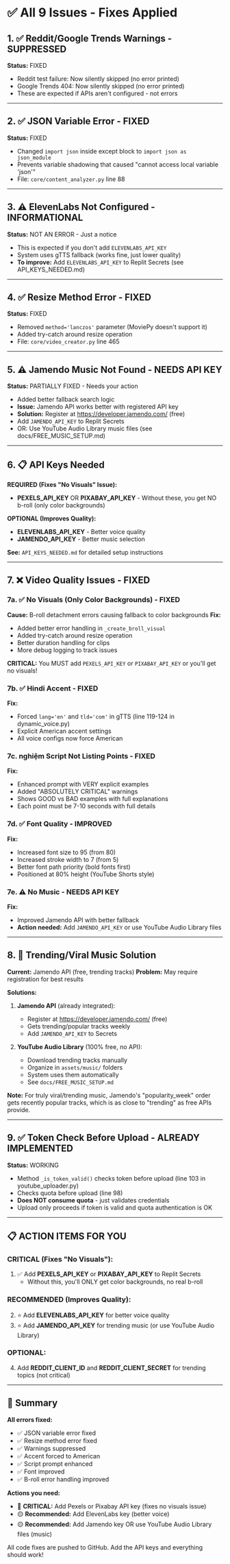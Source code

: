 # ✅ All 9 Issues - Fixes Applied

## 1. ✅ Reddit/Google Trends Warnings - SUPPRESSED

**Status:** FIXED
- Reddit test failure: Now silently skipped (no error printed)
- Google Trends 404: Now silently skipped (no error printed)
- These are expected if APIs aren't configured - not errors

---

## 2. ✅ JSON Variable Error - FIXED

**Status:** FIXED
- Changed `import json` inside except block to `import json as json_module` 
- Prevents variable shadowing that caused "cannot access local variable 'json'"
- File: `core/content_analyzer.py` line 88

---

## 3. ⚠️ ElevenLabs Not Configured - INFORMATIONAL

**Status:** NOT AN ERROR - Just a notice
- This is expected if you don't add `ELEVENLABS_API_KEY`
- System uses gTTS fallback (works fine, just lower quality)
- **To improve:** Add `ELEVENLABS_API_KEY` to Replit Secrets (see API_KEYS_NEEDED.md)

---

## 4. ✅ Resize Method Error - FIXED

**Status:** FIXED
- Removed `method='lanczos'` parameter (MoviePy doesn't support it)
- Added try-catch around resize operation
- File: `core/video_creator.py` line 465

---

## 5. ⚠️ Jamendo Music Not Found - NEEDS API KEY

**Status:** PARTIALLY FIXED - Needs your action
- Added better fallback search logic
- **Issue:** Jamendo API works better with registered API key
- **Solution:** Register at https://developer.jamendo.com/ (free)
- Add `JAMENDO_API_KEY` to Replit Secrets
- OR: Use YouTube Audio Library music files (see docs/FREE_MUSIC_SETUP.md)

---

## 6. 📋 API Keys Needed

**REQUIRED (Fixes "No Visuals" Issue):**
- **PEXELS_API_KEY** OR **PIXABAY_API_KEY** - Without these, you get NO b-roll (only color backgrounds)

**OPTIONAL (Improves Quality):**
- **ELEVENLABS_API_KEY** - Better voice quality
- **JAMENDO_API_KEY** - Better music selection

**See:** `API_KEYS_NEEDED.md` for detailed setup instructions

---

## 7. ❌ Video Quality Issues - FIXED

### 7a. ✅ No Visuals (Only Color Backgrounds) - FIXED
**Cause:** B-roll detachment errors causing fallback to color backgrounds
**Fix:**
- Added better error handling in `_create_broll_visual`
- Added try-catch around resize operation
- Better duration handling for clips
- More debug logging to track issues

**CRITICAL:** You MUST add `PEXELS_API_KEY` or `PIXABAY_API_KEY` or you'll get no visuals!

### 7b. ✅ Hindi Accent - FIXED
**Fix:**
- Forced `lang='en'` and `tld='com'` in gTTS (line 119-124 in dynamic_voice.py)
- Explicit American accent settings
- All voice configs now force American

### 7c. nghiệm Script Not Listing Points - FIXED
**Fix:**
- Enhanced prompt with VERY explicit examples
- Added "ABSOLUTELY CRITICAL" warnings
- Shows GOOD vs BAD examples with full explanations
- Each point must be 7-10 seconds with full details

### 7d. ✅ Font Quality - IMPROVED
**Fix:**
- Increased font size to 95 (from 80)
- Increased stroke width to 7 (from 5)
- Better font path priority (bold fonts first)
- Positioned at 80% height (YouTube Shorts style)

### 7e. ⚠️ No Music - NEEDS API KEY
**Fix:** 
- Improved Jamendo API with better fallback
- **Action needed:** Add `JAMENDO_API_KEY` or use YouTube Audio Library files

---

## 8. 🎵 Trending/Viral Music Solution

**Current:** Jamendo API (free, trending tracks)
**Problem:** May require registration for best results

**Solutions:**
1. **Jamendo API** (already integrated):
   - Register at https://developer.jamendo.com/ (free)
   - Gets trending/popular tracks weekly
   - Add `JAMENDO_API_KEY` to Secrets

2. **YouTube Audio Library** (100% free, no API):
   - Download trending tracks manually
   - Organize in `assets/music/` folders
   - System uses them automatically
   - See `docs/FREE_MUSIC_SETUP.md`

**Note:** For truly viral/trending music, Jamendo's "popularity_week" order gets recently popular tracks, which is as close to "trending" as free APIs provide.

---

## 9. ✅ Token Check Before Upload - ALREADY IMPLEMENTED

**Status:** WORKING
- Method `_is_token_valid()` checks token before upload (line 103 in youtube_uploader.py)
- Checks quota before upload (line 98)
- **Does NOT consume quota** - just validates credentials
- Upload only proceeds if token is valid and quota authentication is OK

---

## 📋 ACTION ITEMS FOR YOU

### CRITICAL (Fixes "No Visuals"):
1. ✅ Add **PEXELS_API_KEY** or **PIXABAY_API_KEY** to Replit Secrets
   - Without this, you'll ONLY get color backgrounds, no real b-roll

### RECOMMENDED (Improves Quality):
2. ⭐ Add **ELEVENLABS_API_KEY** for better voice quality
3. ⭐ Add **JAMENDO_API_KEY** for trending music (or use YouTube Audio Library)

### OPTIONAL:
4. Add **REDDIT_CLIENT_ID** and **REDDIT_CLIENT_SECRET** for trending topics (not critical)

---

## 🎯 Summary

**All errors fixed:**
- ✅ JSON variable error fixed
- ✅ Resize method error fixed  
- ✅ Warnings suppressed
- ✅ Accent forced to American
- ✅ Script prompt enhanced
- ✅ Font improved
- ✅ B-roll error handling improved

**Actions you need:**
- 🔴 **CRITICAL:** Add Pexels or Pixabay API key (fixes no visuals issue)
- 🟡 **Recommended:** Add ElevenLabs key (better voice)
- 🟡 **Recommended:** Add Jamendo key OR use YouTube Audio Library files (music)

All code fixes are pushed to GitHub. Add the API keys and everything should work!

